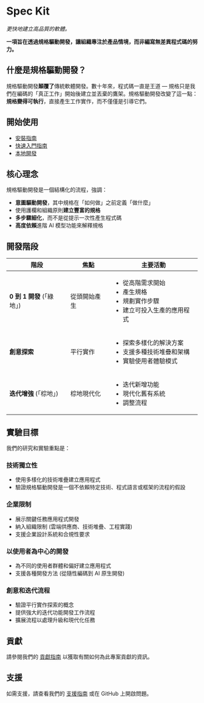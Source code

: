 # Spec Kit

*更快地建立高品質的軟體。*

**一項旨在透過規格驅動開發，讓組織專注於產品情境，而非編寫無差異程式碼的努力。**

## 什麼是規格驅動開發？

規格驅動開發**顛覆了**傳統軟體開發。數十年來，程式碼一直是王道 — 規格只是我們在編碼的「真正工作」開始後建立並丟棄的鷹架。規格驅動開發改變了這一點：**規格變得可執行**，直接產生工作實作，而不僅僅是引導它們。

## 開始使用

- [安裝指南](installation.md)
- [快速入門指南](quickstart.md)
- [本地開發](local-development.md)

## 核心理念

規格驅動開發是一個結構化的流程，強調：

- **意圖驅動開發**，其中規格在「如何做」之前定義「做什麼」
- 使用護欄和組織原則**建立豐富的規格**
- **多步驟細化**，而不是從提示一次性產生程式碼
- **高度依賴**進階 AI 模型功能來解釋規格

## 開發階段

| 階段 | 焦點 | 主要活動 |
|-------|-------|----------------|
| **0 到 1 開發** (「綠地」) | 從頭開始產生 | <ul><li>從高階需求開始</li><li>產生規格</li><li>規劃實作步驟</li><li>建立可投入生產的應用程式</li></ul> |
| **創意探索** | 平行實作 | <ul><li>探索多樣化的解決方案</li><li>支援多種技術堆疊和架構</li><li>實驗使用者體驗模式</li></ul> |
| **迭代增強** (「棕地」) | 棕地現代化 | <ul><li>迭代新增功能</li><li>現代化舊有系統</li><li>調整流程</li></ul> |

## 實驗目標

我們的研究和實驗重點是：

### 技術獨立性
- 使用多樣化的技術堆疊建立應用程式
- 驗證規格驅動開發是一個不依賴特定技術、程式語言或框架的流程的假設

### 企業限制
- 展示關鍵任務應用程式開發
- 納入組織限制 (雲端供應商、技術堆疊、工程實踐)
- 支援企業設計系統和合規性要求

### 以使用者為中心的開發
- 為不同的使用者群體和偏好建立應用程式
- 支援各種開發方法 (從隨性編碼到 AI 原生開發)

### 創意和迭代流程
- 驗證平行實作探索的概念
- 提供強大的迭代功能開發工作流程
- 擴展流程以處理升級和現代化任務

## 貢獻

請參閱我們的 [貢獻指南](CONTRIBUTING.md) 以獲取有關如何為此專案貢獻的資訊。

## 支援

如需支援，請查看我們的 [支援指南](SUPPORT.md) 或在 GitHub 上開啟問題。
